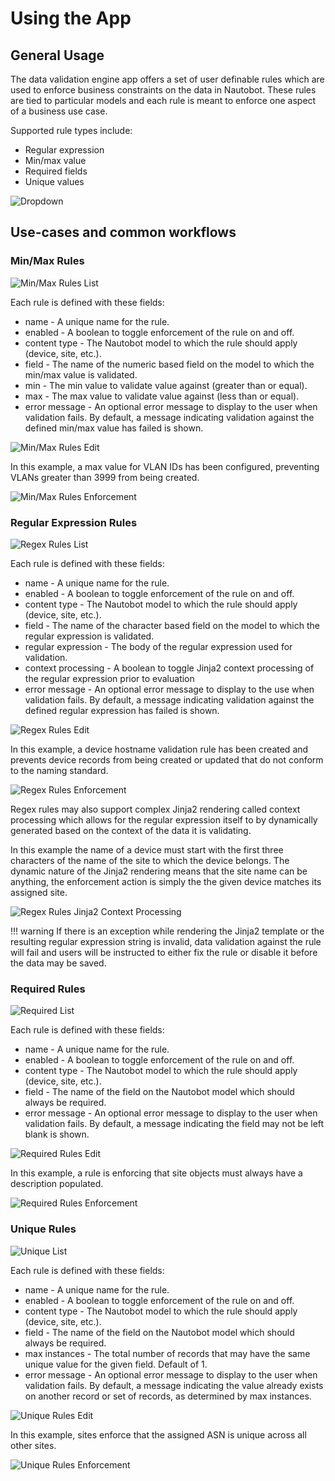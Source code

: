 # Using the App

## General Usage

The data validation engine app offers a set of user definable rules which are used to enforce business constraints on the data in Nautobot. These rules are tied to particular models and each rule is meant to enforce one aspect of a business use case.

Supported rule types include:
- Regular expression
- Min/max value
- Required fields
- Unique values

![Dropdown](../images/dropdown.png)

## Use-cases and common workflows

### Min/Max Rules

![Min/Max Rules List](../images/min-max-rules-list.png)

Each rule is defined with these fields:

* name - A unique name for the rule.
* enabled - A boolean to toggle enforcement of the rule on and off.
* content type - The Nautobot model to which the rule should apply (device, site, etc.).
* field - The name of the numeric based field on the model to which the min/max value is validated.
* min - The min value to validate value against (greater than or equal).
* max - The max value to validate value against (less than or equal).
* error message - An optional error message to display to the user when validation fails. By default, a message indicating validation against the defined min/max value has failed is shown.

![Min/Max Rules Edit](../images/min-max-rules-edit.png)

In this example, a max value for VLAN IDs has been configured, preventing VLANs greater than 3999 from being created.

![Min/Max Rules Enforcement](../images/min-max-rules-enforcement.png)

### Regular Expression Rules

![Regex Rules List](../images/regex-rules-list.png)

Each rule is defined with these fields:

* name - A unique name for the rule.
* enabled - A boolean to toggle enforcement of the rule on and off.
* content type - The Nautobot model to which the rule should apply (device, site, etc.).
* field - The name of the character based field on the model to which the regular expression is validated.
* regular expression - The body of the regular expression used for validation.
* context processing - A boolean to toggle Jinja2 context processing of the regular expression prior to evaluation
* error message - An optional error message to display to the use when validation fails. By default, a message indicating validation against the defined regular expression has failed is shown.

![Regex Rules Edit](../images/regex-rules-edit.png)

In this example, a device hostname validation rule has been created and prevents device records from being created or updated that do not conform to the naming standard.

![Regex Rules Enforcement](../images/regex-rules-enforcement.png)

Regex rules may also support complex Jinja2 rendering called context processing which allows for the regular expression itself to by dynamically generated based on the context of the data it is validating.

In this example the name of a device must start with the first three characters of the name of the site to which the device belongs. The dynamic nature of the Jinja2 rendering means that the site name can be anything, the enforcement action is simply the the given device matches its assigned site.

![Regex Rules Jinja2 Context Processing](../images/regex-rules-jinja2-context-processing.png)

!!! warning
    If there is an exception while rendering the Jinja2 template or the resulting regular expression string is invalid, data validation against the rule will fail and users will be instructed to either fix the rule or disable it before the data may be saved.

### Required Rules

![Required List](../images/required-rules-list.png)

Each rule is defined with these fields:

* name - A unique name for the rule.
* enabled - A boolean to toggle enforcement of the rule on and off.
* content type - The Nautobot model to which the rule should apply (device, site, etc.).
* field - The name of the field on the Nautobot model which should always be required.
* error message - An optional error message to display to the user when validation fails. By default, a message indicating the field may not be left blank is shown.

![Required Rules Edit](../images/required-rules-edit.png)

In this example, a rule is enforcing that site objects must always have a description populated.

![Required Rules Enforcement](../images/required-rules-enforcement.png)

### Unique Rules

![Unique List](../images/required-rules-list.png)

Each rule is defined with these fields:

* name - A unique name for the rule.
* enabled - A boolean to toggle enforcement of the rule on and off.
* content type - The Nautobot model to which the rule should apply (device, site, etc.).
* field - The name of the field on the Nautobot model which should always be required.
* max instances - The total number of records that may have the same unique value for the given field. Default of 1.
* error message - An optional error message to display to the user when validation fails. By default, a message indicating the value already exists on another record or set of records, as determined by max instances.

![Unique Rules Edit](../images/required-rules-edit.png)

In this example, sites enforce that the assigned ASN is unique across all other sites.

![Unique Rules Enforcement](../images/required-rules-enforcement.png)